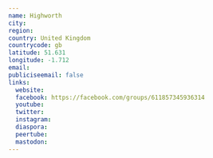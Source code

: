 ```yaml
---
name: Highworth
city:
region:
country: United Kingdom
countrycode: gb
latitude: 51.631
longitude: -1.712
email:
publiciseemail: false
links:
  website:
  facebook: https://facebook.com/groups/611857345936314
  youtube:
  twitter:
  instagram:
  diaspora:
  peertube:
  mastodon:
---
```

